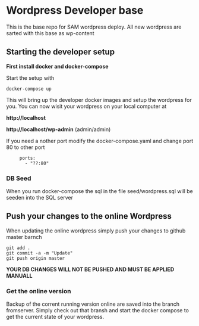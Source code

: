 # Wordpress Developer base 
This is the base repo for SAM wordpress deploy.
All new wordpress are sarted with this base as wp-content


## Starting the developer setup

**First install docker and docker-compose**

Start the setup with 

```
docker-compose up
```


This will bring up the developer docker images and setup the wordpress for you.
You can now wisit your wordpress on your local computer at


**http://localhost**

**http://localhost/wp-admin** (admin/admin)


If you need a nother port modify the docker-compose.yaml and change port 80 to other port

```
     ports:
       - "??:80"

```

### DB Seed
When you run docker-compose the sql in the file seed/wordpress.sql will be seeden into the SQL server


## Push your changes to the online Wordpress

When updating the online wordpress simply push your changes to github master barnch


```
git add .
git commit -a -m "Update"
git push origin master
```


**YOUR DB CHANGES WILL NOT BE PUSHED AND MUST BE APPLIED MANUALL**


### Get the online version

Backup of the corrent running version online are saved into the branch fromserver.
Simply check out that bransh and start the docker compose to get the current state of your wordpress.
